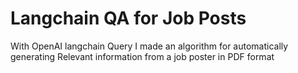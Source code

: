 # Langchain QA for Job Posts
With OpenAI langchain Query I made an algorithm for automatically generating Relevant information from a job poster in PDF format
